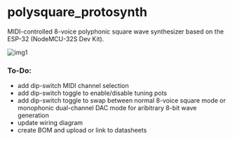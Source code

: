 # polysquare_protosynth

MIDI-controlled 8-voice polyphonic square wave synthesizer based on the ESP-32 (NodeMCU-32S Dev Kit).

![img1](./other%20resources/polysquare_protosynth_image.jpg)


### To-Do:
- add dip-switch MIDI channel selection
- add dip-switch toggle to enable/disable tuning pots
- add dip-switch toggle to swap between normal 8-voice square mode or monophonic dual-channel DAC mode for aribitrary 8-bit wave generation
- update wiring diagram
- create BOM and upload or link to datasheets
